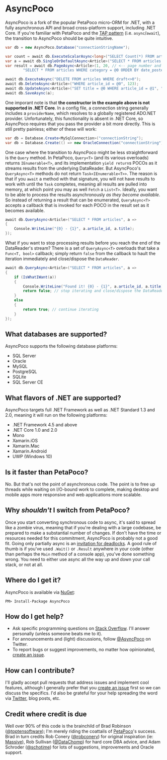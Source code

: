 # AsyncPoco

AsyncPoco is a fork of the popular PetaPoco micro-ORM for .NET, with a fully asynchronous API and broad cross-platform support, including .NET Core. If you're familiar with PetaPoco and the [TAP pattern](http://msdn.microsoft.com/en-us/library/hh873175.aspx) (i.e. `async`/`await`), the transition to AsyncPoco should be quite intuitive.

```C#
var db = new AsyncPoco.Database("connectionStringName");

var count = await db.ExecuteScalarAsync<long>("SELECT Count(*) FROM articles");
var a = await db.SingleOrDefaultAsync<Article>("SELECT * FROM articles WHERE article_id = @0", 123);
var result = await db.PageAsync<Article>(1, 20, // <-- page number and items per page
        "SELECT * FROM articles WHERE category = @0 ORDER BY date_posted DESC", "coolstuff");

await db.ExecuteAsync("DELETE FROM articles WHERE draft<>0");
await db.DeleteAsync<Article>("WHERE article_id = @0", 123);
await db.UpdateAsync<Article>("SET title = @0 WHERE article_id = @1", "New Title", 123);
await db.SaveAsync(a);
```

One imporant note is that **the constructor in the example above is not supported in .NET Core**. In a config file, a connection string generally includes a `providerName`, which resolves to a globally registered ADO.NET provider. Unfortunately, this functionality is absent in .NET Core, so AsyncPoco requires that you pass the provider a bit more directly. This is still pretty painless; either of these will work:

```c#
var db = Database.Create<MySqlConnection>("connectionString");
var db = Database.Create(() => new OracleConnection("connectionString"));
```

One case where the transition to AsyncPoco might be less straightforward is the `Query` method. In PetaPoco, `Query<T>` (and its various overloads) returns `IEnumerable<T>`, and its implementation `yield return`s POCOs as it streams results from the underlying DataReader. But AsyncPoco's `QueryAsync<T>` methods do not return `Task<IEnumerable<T>>`. The reason is that if you `await` a method with that signature, you will not have results to work with until the `Task` completes, meaning all results are pulled into memory, at which point you may as well `Fetch` a `List<T>`. Ideally, you want to be able to process the results asynchronously *as they become available*. So instead of returning a result that can be enumerated, `QueryAsync<T>` accepts a callback that is invoked for each POCO in the result set as it becomes available.

```C#
await db.QueryAsync<Article>("SELECT * FROM articles", a =>
{
	Console.WriteLine("{0} - {1}", a.article_id, a.title);
});
```

What if you want to stop processing results before you reach the end of the DataReader's stream? There is a set of `QueryAsync<T>` overloads that take a `Func<T, bool>` callback; simply return `false` from the callback to hault the iteration immediately and close/dispose the `DataReader`.

```C#
await db.QueryAsync<Article>("SELECT * FROM articles", a =>
{
	if (IsWhatIWant(a))
	{
		Console.WriteLine("Found it! {0} - {1}", a.article_id, a.title);
		return false; // stop iterating and close/dispose the DataReader
	}
	else
	{
		return true; // continue iterating
	}
});
```

## What databases are supported?

AsyncPoco supports the following database platforms:

- SQL Server
- Oracle
- MySQL
- PostgreSQL
- SQLite
- SQL Server CE

## What flavors of .NET are supported?

AsyncPoco targets full .NET Framework as well as .NET Standard 1.3 and 2.0, meaning it will run on the following platforms:

- .NET Framework 4.5 and above
- .NET Core 1.0 and 2.0
- Mono
- Xamarin.iOS
- Xamarin.Mac
- Xamarin.Android
- UWP (Windows 10)

## Is it faster than PetaPoco?

No. But that's not the point of asynchronous code. The point is to free up threads while waiting on I/O-bound work to complete, making desktop and mobile apps more responsive and web applications more scalable.

## Why *shouldn't* I switch from PetaPoco?

Once you start converting synchronous code to async, it's said to spread like a zombie virus, meaning that if you're dealing with a large codebase, be prepared to make a substantial number of changes. If don't have the time or resources needed for this commitment, AsyncPoco is probably not a good fit. Going only partially async is an [invitation for deadlocks](http://blog.stephencleary.com/2012/07/dont-block-on-async-code.html). A good rule of thumb is if you've used `.Wait()` or `.Result` anywhere in your code (other than perhaps the `Main` method of a console app), you've done something wrong. You need to either use async all the way up and down your call stack, or not at all.

## Where do I get it?

AsyncPoco is available via [NuGet](https://www.nuget.org/packages/AsyncPoco/):

`PM> Install-Package AsyncPoco`

## How do I get help?

- Ask specific programming questions on [Stack Overflow](http://stackoverflow.com/questions/ask?tags=asyncpoco+c%23+orm+micro-orm+async-await). I'll answer personally (unless someone beats me to it).
- For announcements and (light) discussions, follow [@AsyncPoco](https://twitter.com/AsyncPoco) on Twitter.
- To report bugs or suggest improvements, no matter how opinionated, [create an issue](https://github.com/tmenier/AsyncPoco/issues/new).

## How can I contribute?

I'll gladly accept pull requests that address issues and implement cool features, although I generally prefer that you [create an issue](https://github.com/tmenier/AsyncPoco/issues/new) first so we can discuss the specifics. I'd also be grateful for your help spreading the word via [Twitter](https://twitter.com/intent/tweet?text=Check%20out%20AsyncPoco!&tw_p=tweetbutton&url=https%3A%2F%2Fgithub.com%2Ftmenier%2FAsyncPoco), blog posts, etc.

## Credit where credit is due

Well over 90% of this code is the brainchild of Brad Robinson ([@toptensoftware](https://twitter.com/toptensoftware)); I'm merely riding the coattails of [PetaPoco](http://www.toptensoftware.com/petapoco)'s success. Brad in turn credits Rob Conery ([@robconery](https://twitter.com/robconery)) for original inspiration (ie: [Massive](https://github.com/robconery/massive)), Rob Sullivan ([@DataChomp](https://twitter.com/DataChomp)) for hard core DBA advice, and Adam Schroder ([@schotime](https://twitter.com/schotime)) for lots of suggestions, improvements and Oracle support.
